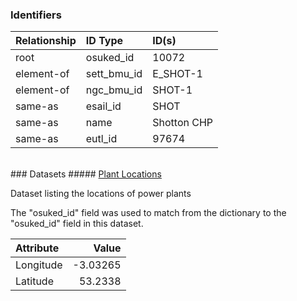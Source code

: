 ### Identifiers

| Relationship   | ID Type     | ID(s)       |
|:---------------|:------------|:------------|
| root           | osuked_id   | 10072       |
| element-of     | sett_bmu_id | E_SHOT-1    |
| element-of     | ngc_bmu_id  | SHOT-1      |
| same-as        | esail_id    | SHOT        |
| same-as        | name        | Shotton CHP |
| same-as        | eutl_id     | 97674       |

<br>
### Datasets
##### <a href="https://raw.githubusercontent.com/OSUKED/Dictionary-Datasets/main/datasets/plant-locations/datapackage.json">Plant Locations</a>

Dataset listing the locations of power plants

The "osuked_id" field was used to match from the dictionary to the "osuked_id" field in this dataset.

| Attribute   |    Value |
|:------------|---------:|
| Longitude   | -3.03265 |
| Latitude    | 53.2338  |
